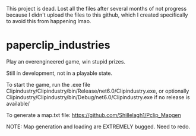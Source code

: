 This project is dead. Lost all the files after several months of not progress because I didn't upload the files to this github, which I created specifically to avoid this from happening lmao.

# paperclip_industries
Play an overengineered game, win stupid prizes.

Still in development, not in a playable state.

To start the game, run the .exe file Clipindustry/Clipindustry/bin/Release/net6.0/Clipindustry.exe, or optionally Clipindustry/Clipindustry/bin/Debug/net6.0/Clipindustry.exe if no release is available/

To generate a map.txt file:
https://github.com/Shillelagh1/Pclip_Mapgen

NOTE:
Map generation and loading are EXTREMELY bugged. Need to redo.
